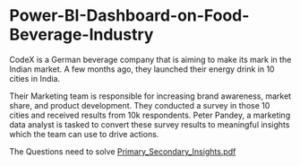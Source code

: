# Power-BI-Dashboard-on-Food-Beverage-Industry
CodeX is a German beverage company that is aiming to make its mark in the Indian market. A few months ago, they launched their energy drink in 10 cities in India.

Their Marketing team is responsible for increasing brand awareness, market share, and product development. They conducted a survey in those 10 cities and received results from 10k respondents. Peter Pandey, a marketing data analyst is tasked to convert these survey results to meaningful insights which the team can use to drive actions.

The Questions need to solve
[Primary_Secondary_Insights.pdf](https://github.com/Tanmoypy3/Power-BI-Dashboard-on-Food-Beverage-Industry/files/12268678/Primary_Secondary_Insights.pdf)
